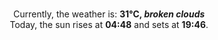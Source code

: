 <p  align="center"><br/>Currently, the weather is: <b> 31°C, <i>broken clouds</i></b></br>Today, the sun rises at <b>04:48</b> and sets at <b>19:46</b>.</p>
